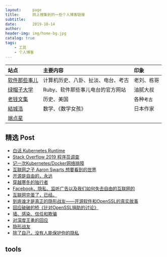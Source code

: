 ```yaml
---
layout:     page
title:      网上搜集到的一些个人博客链接
subtitle:   
date:       2019-10-14
author:     
header-img: img/home-bg.jpg
catalog: true
tags:
    - 工具
    - 个人博客
---
```


| 站点                                                         | 主要内容                           | 印象                                     |
| :----------------------------------------------------------- | :--------------------------------- | :--------------------------------------- |
| [软件那些事儿](https://liuyandong.com/)                      | 计算机历史、八卦、扯淡、电台、考古 | 老刘、栋哥                               |
| [绿帽子大学](https://lmzdx.com/)                             | Ruby、软件那些事儿电台的官方网站   | 油腻大叔                                 |
| [老钱文集](http://lao-qian.hxwk.org/)     | 历史、美国                         | 各种`考古` |
| [結城浩](http://hyuki.com/)               | 数学、《数学女孩》                 | 日本作家   |
| [端点星](https://terminus2049.github.io/) |||


## 精选 Post

- [白话 Kubernetes Runtime](https://aleiwu.com/post/cncf-runtime-landscape/)
- [Stack Overflow 2019 程序员调查](https://coolshell.cn/articles/19307.html)
- [记一次Kubernetes/Docker网络排障](https://coolshell.cn/articles/18654.html)
- [互联网之子 Aaron Swarts 想要看到的世界](https://jhuo.ca/post/talk_with_jade_aaron/)
- [开源是自由的，永远](https://jhuo.ca/post/opensource_freedom_forever/)
- [穿越寒冬的独行者](https://jhuo.ca/post/ddg/)
- [Facebook、隐私、监听广告以及我们如何失去自由的互联网的](https://jhuo.ca/post/facebook_privacy/)
- [互联网完蛋了，已经。](https://jhuo.ca/post/the_old_internet_is_end/)
- [到底谁才是真正的隐形战友——开源软件和OpenSSL的真实故事](https://jhuo.ca/post/openssl_and_opensource/)
- [回应破破的桥《针对OpenSSL捐助的讨论》](https://jhuo.ca/post/openssl_and_opensource_reply/)
- [墙、感染、信任和欺骗](https://jhuo.ca/post/wall_infection_trust_cheating/)
- [对深度王勇的回应](https://hillwoodhome.net/2014/11/03/)
- [隐形战友](https://www.jiemian.com/article/231843.html)
- [除了自己，没有人能保护你的隐私](https://typeblog.net/nobody-can-protect-your-privacy-except-yourself/)

## tools